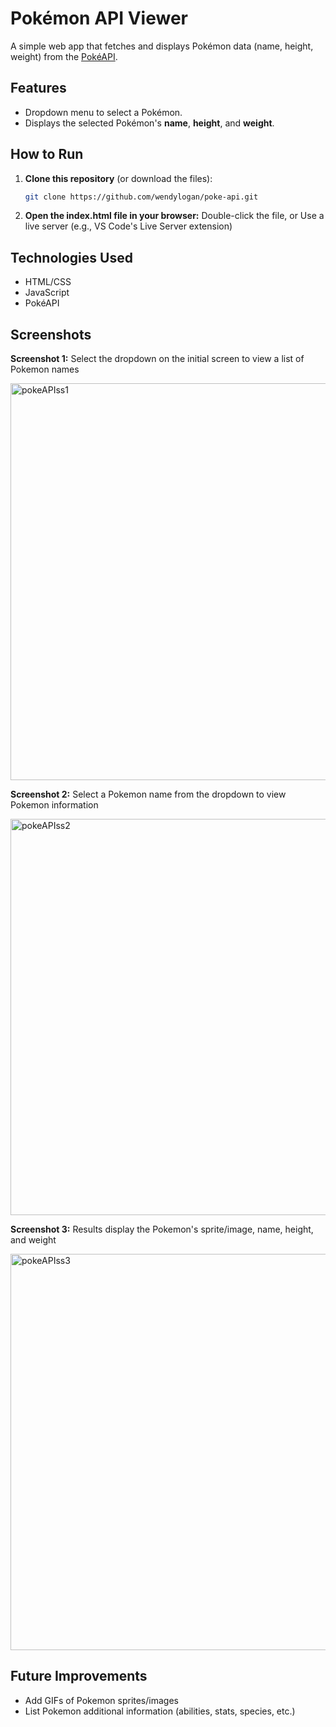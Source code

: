 # Pokémon API Viewer  

A simple web app that fetches and displays Pokémon data (name, height, weight) from the [PokéAPI](https://pokeapi.co/).  

## Features  
- Dropdown menu to select a Pokémon.  
- Displays the selected Pokémon's **name**, **height**, and **weight**.  

## How to Run  
1. **Clone this repository** (or download the files):  
   ```bash  
   git clone https://github.com/wendylogan/poke-api.git

2. **Open the index.html file in your browser:**
   Double-click the file, or
   Use a live server (e.g., VS Code's Live Server extension)

## Technologies Used
- HTML/CSS
- JavaScript
- PokéAPI

## Screenshots

**Screenshot 1:** Select the dropdown on the initial screen to view a list of Pokemon names

<img width="635" alt="pokeAPIss1" src="https://github.com/user-attachments/assets/768236c4-b0e9-4af0-9410-c0505e24f6e0" />

**Screenshot 2:** Select a Pokemon name from the dropdown to view Pokemon information

<img width="634" alt="pokeAPIss2" src="https://github.com/user-attachments/assets/8f2a8985-cb85-4093-9c18-fd49b4e70adc" />

**Screenshot 3:** Results display the Pokemon's sprite/image, name, height, and weight

<img width="634" alt="pokeAPIss3" src="https://github.com/user-attachments/assets/2d4edabb-0797-4c64-92f6-684bf6292ae2" />


## Future Improvements
- Add GIFs of Pokemon sprites/images
- List Pokemon additional information (abilities, stats, species, etc.)
